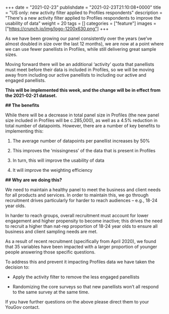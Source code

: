 +++
date = "2021-02-23"
publishdate = "2021-02-23T21:10:08+0000"
title = "US only: new activity filter applied to Profiles respondents"
description = "There's a new activity filter applied to Profiles respondents to improve the usability of data"
weight = 20
tags = []
categories = ["feature"]
images = ["https://crunch.io/img/logo-1200x630.png"]
+++


As we have been growing our panel consistently over the years (we’ve almost doubled in size over the last 12 months), we are now at a point where we can use fewer panellists in Profiles, while still delivering great sample sizes.  

Moving forward there will be an additional ‘activity’ quota that panellists must meet before their data is included in Profiles, so we will be moving away from including our active panellists to including our active and engaged panellists. 

**This will be implemented this week, and the change will be in effect from the 2021-02-21 dataset.**

**## The benefits**

 

While there will be a decrease in total panel size in Profiles (the new panel size included in Profiles will be c.285,000), as well as a 4.5% reduction in total number of datapoints. However, there are a number of key benefits to implementing this: 

1. The average number of datapoints per panellist increases by 50% 

2. This improves the ‘missingness’ of the data that is present in Profiles 

3. In turn, this will improve the usability of data 

4. It will improve the weighting efficiency  

 

**## Why are we doing this?**


We need to maintain a healthy panel to meet the business and client needs for all products and services. In order to maintain this, we go through recruitment drives particularly for harder to reach audiences – e.g., 18-24 year olds.  

In harder to reach groups, overall recruitment must account for lower engagement and higher propensity to become inactive; this drives the need to recruit a higher than nat-rep proportion of 18-24 year olds to ensure all business and client sampling needs are met.  

As a result of recent recruitment (specifically from April 2020), we found that 35 variables have been impacted with a larger proportion of younger people answering those specific questions. 
 

To address this and prevent it impacting Profiles data we have taken the decision to: 

* Apply the activity filter to remove the less engaged panellists 

* Randomizing the core surveys so that new panellists won’t all respond to the same survey at the same time. 


If you have further questions on the above please direct them to your YouGov contact. 
